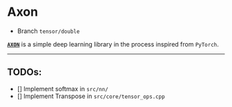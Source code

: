 # Axon
- Branch `tensor/double`

[**`AXON`**](https://github.com/51ddhesh/axon/) is a simple deep learning library in the process inspired from `PyTorch`.


--- 


## TODOs:
- [] Implement softmax in `src/nn/`
- [] Implement Transpose in `src/core/tensor_ops.cpp`